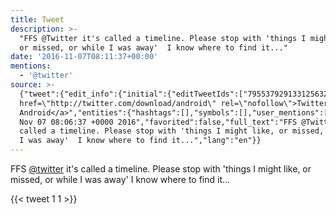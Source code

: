 ```yaml
---
title: Tweet
description: >-
  "FFS @Twitter it's called a timeline. Please stop with 'things I might like,
  or missed, or while I was away'  I know where to find it..."
date: '2016-11-07T08:11:37+00:00'
mentions:
  - '@twitter'
source: >-
  {"tweet":{"edit_info":{"initial":{"editTweetIds":["795537929133125632"],"editableUntil":"2016-11-07T09:06:37.342Z","editsRemaining":"5","isEditEligible":true}},"retweeted":false,"source":"<a
  href=\"http://twitter.com/download/android\" rel=\"nofollow\">Twitter for
  Android</a>","entities":{"hashtags":[],"symbols":[],"user_mentions":[{"name":"Twitter","screen_name":"twitter","indices":["4","12"],"id_str":"1683696495198089217","id":"1683696495198089217"}],"urls":[]},"display_text_range":["0","135"],"favorite_count":"1","id_str":"795537929133125632","truncated":false,"retweet_count":"1","id":"795537929133125632","created_at":"Mon
  Nov 07 08:06:37 +0000 2016","favorited":false,"full_text":"FFS @Twitter it's
  called a timeline. Please stop with 'things I might like, or missed, or while
  I was away'  I know where to find it...","lang":"en"}}
---
```

FFS [@twitter](https://twitter.com/@twitter) it's called a timeline. Please stop with 'things I might like, or missed, or while I was away'  I know where to find it...
    
{{< tweet 1 1 >}}
    
